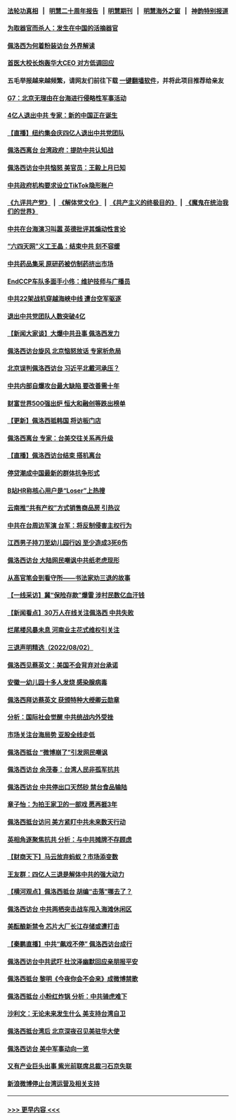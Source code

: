 #### [法轮功真相](https://github.com/gfw-breaker/truth/blob/master/README.md?t=0) &nbsp;&nbsp;|&nbsp;&nbsp; [明慧二十周年报告](https://github.com/gfw-breaker/mh-reports/blob/master/README.md?t=0) &nbsp;&nbsp;|&nbsp;&nbsp;[明慧期刊](https://github.com/gfw-breaker/mh-qikan) &nbsp;&nbsp;|&nbsp;&nbsp; [明慧海外之窗](https://github.com/gfw-breaker/mh-news/blob/master/README.md?t=0) &nbsp;&nbsp;|&nbsp;&nbsp; [神韵特别报道](https://github.com/gfw-breaker/mh-news/blob/master/shenyun.md?t=0)
#### [为取器官而杀人：发生在中国的活摘器官](../pages/nsc413/n13794731.md?t=08040451) 
#### [佩洛西为何着粉装访台 外界解读](../pages/nsc413/n13794865.md?t=08040451) 
#### [首医大校长炮轰华大CEO 对方低调回应](../pages/nsc413/n13794755.md?t=08040451) 
#### 五毛举报越来越频繁，请网友们前往下载 [一键翻墙软件](https://github.com/gfw-breaker/ssr-accounts)，并将此项目推荐给亲友
#### [G7：北京无理由在台海进行侵略性军事活动](../pages/nsc413/n13794854.md?t=08040451) 
#### [4亿人退出中共 专家：新的中国正在诞生](../pages/nsc413/n13794871.md?t=08040451) 
#### [【直播】纽约集会庆四亿人退出中共党团队](../pages/nsc413/n13794850.md?t=08040451) 
#### [佩洛西离台 台湾政府：提防中共认知战](../pages/nsc413/n13794779.md?t=08040451) 
#### [佩洛西访台中共恼怒 美官员：王毅上月已知](../pages/nsc413/n13794764.md?t=08040451) 
#### [中共政府机构要求设立TikTok隐形账户](../pages/nsc413/n13794855.md?t=08040451) 
#### [《九评共产党》](https://github.com/begood0513/9ping.md/blob/master/README.md) &nbsp;|&nbsp; [《解体党文化》](../../../../jtdwh.md/blob/master/README.md)  &nbsp;|&nbsp; [《共产主义的终极目的》](../../../../gczydzjmd.md/blob/master/README.md) &nbsp;|&nbsp; [《魔鬼在统治我们的世界》](../../../../mgztzwmdsj.md/blob/master/README.md) 
#### [中共在台海演习叫嚣 英德批评其煽动性言论](../pages/nsc413/n13794857.md?t=08040451) 
#### [“六四天网”义工王晶：结束中共 刻不容缓](../pages/nsc413/n13794666.md?t=08040451) 
#### [中共药品集采 原研药被仿制药挤出市场](../pages/nsc413/n13794840.md?t=08040451) 
#### [EndCCP车队多面手小佟：维护技师与广播员](../pages/nsc413/n13794791.md?t=08040451) 
#### [中共22架战机穿越海峡中线 遭台空军驱逐](../pages/nsc413/n13794836.md?t=08040451) 
#### [退出中共党团队人数突破4亿](../pages/nsc413/n13794781.md?t=08040451) 
#### [【新闻大家谈】大爆中共丑事 佩洛西发力](../pages/nsc413/n13794750.md?t=08040451) 
#### [佩洛西访台旋风 北京恼怒放话 专家析危局](../pages/nsc413/n13794751.md?t=08040451) 
#### [北京误判佩洛西访台 习近平北戴河承压？](../pages/nsc413/n13794655.md?t=08040451) 
#### [中共内部自爆攻台最大缺陷 要改善需十年](../pages/nsc413/n13794675.md?t=08040451) 
#### [财富世界500强出炉 恒大和融创等跌出榜单](../pages/nsc413/n13794673.md?t=08040451) 
#### [【更新】佩洛西抵韩国 将访板门店](../pages/nsc413/n13794177.md?t=08040451) 
#### [佩洛西离台 专家：台美交往关系再升级](../pages/nsc413/n13794658.md?t=08040451) 
#### [【直播】佩洛西访台结束 搭机离台](../pages/nsc413/n13794125.md?t=08040451) 
#### [停贷潮成中国最新的群体抗争形式](../pages/nsc413/n13794634.md?t=08040451) 
#### [B站HR称核心用户是“Loser”上热搜](../pages/nsc413/n13794626.md?t=08040451) 
#### [云南推“共有产权”方式销售商品房 引热议](../pages/nsc413/n13794595.md?t=08040451) 
#### [中共在台周边军演 台军：将反制侵害主权行为](../pages/nsc413/n13794564.md?t=08040451) 
#### [江西男子持刀至幼儿园行凶 至少造成3死6伤](../pages/nsc413/n13794542.md?t=08040451) 
#### [佩洛西访台 大陆网民嘲讽中共纸老虎现形](../pages/nsc413/n13794330.md?t=08040451) 
#### [从高官笔会到看守所——书法家劝三退的故事](../pages/nsc413/n13794235.md?t=08040451) 
#### [【一线采访】冀“保险存款”爆雷 涉村民数亿血汗钱](../pages/nsc413/n13793936.md?t=08040451) 
#### [【新闻看点】30万人在线关注佩洛西 中共失败](../pages/nsc413/n13794183.md?t=08040451) 
#### [烂尾楼风暴未息 河南业主花式维权引关注](../pages/nsc413/n13794519.md?t=08040451) 
#### [三退声明精选（2022/08/02）](../pages/nsc413/n13794528.md?t=08040451) 
#### [佩洛西见蔡英文：美国不会背弃对台承诺](../pages/nsc413/n13794490.md?t=08040451) 
#### [安徽一幼儿园十多人发烧 感染腺病毒](../pages/nsc413/n13794471.md?t=08040451) 
#### [佩洛西拜访蔡英文 获颁特种大绶卿云勋章](../pages/nsc413/n13794356.md?t=08040451) 
#### [分析：国际社会觉醒 中共统战内外受挫](../pages/nsc413/n13794168.md?t=08040451) 
#### [市场关注台海局势 亚股全线走低](../pages/nsc413/n13794444.md?t=08040451) 
#### [佩洛西抵台 “微博崩了”引发网民嘲讽](../pages/nsc413/n13794353.md?t=08040451) 
#### [佩洛西访台 余茂春：台湾人民非孤军抗共](../pages/nsc413/n13794306.md?t=08040451) 
#### [佩洛西访台 中共停出口天然砂 禁台食品输陆](../pages/nsc413/n13794300.md?t=08040451) 
#### [章子怡：为拍王家卫的一部戏 愿再捱3年](../pages/nsc413/n13794192.md?t=08040451) 
#### [佩洛西抵台访问 美方紧盯中共未来数天行动](../pages/nsc413/n13794244.md?t=08040451) 
#### [英相角逐聚焦抗共 分析：与中共摊牌不存顾虑](../pages/nsc413/n13794193.md?t=08040451) 
#### [【财商天下】马云放弃蚂蚁？市场添变数](../pages/nsc413/n13794043.md?t=08040451) 
#### [王友群：四亿人三退是解体中共的强大动力](../pages/nsc413/n13794138.md?t=08040451) 
#### [【横河观点】佩洛西抵台 胡编“击落”哪去了？](../pages/nsc413/n13794186.md?t=08040451) 
#### [佩洛西访台 中共两栖突击战车闯入海滩休闲区](../pages/nsc413/n13794179.md?t=08040451) 
#### [美酝酿新禁令 芯片大厂长江存储或遭打击](../pages/nsc413/n13794051.md?t=08040451) 
#### [【秦鹏直播】中共“飙戏不停” 佩洛西访台成行](../pages/nsc413/n13793517.md?t=08040451) 
#### [佩洛西访台中共武吓 杜汶泽幽默回应亲朋报平安](../pages/nsc413/n13794131.md?t=08040451) 
#### [佩洛西抵台 黎明《今夜你会不会来》成微博禁歌](../pages/nsc413/n13794162.md?t=08040451) 
#### [佩洛西抵台 小粉红炸锅 分析：中共骑虎难下](../pages/nsc413/n13794147.md?t=08040451) 
#### [沙利文：无论未来发生什么 美支持台湾自卫](../pages/nsc413/n13794164.md?t=08040451) 
#### [佩洛西抵台湾后 北京深夜召见美驻华大使](../pages/nsc413/n13794155.md?t=08040451) 
#### [佩洛西访台 美中军事动向一览](../pages/nsc413/n13794165.md?t=08040451) 
#### [又有产业巨头出事 紫光前联席总裁刁石京失联](../pages/nsc413/n13794049.md?t=08040451) 
#### [新浪微博停止台湾运营及相关支持](../pages/nsc413/n13794154.md?t=08040451) 

----
#### [ >>> 更早内容 <<< ](../indexes/nsc413-earlier.md)

